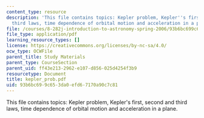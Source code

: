 ```yaml
---
content_type: resource
description: 'This file contains topics: Kepler problem, Kepler''s first, second and
  third laws, time dependence of orbital motion and acceleration in a plane.'
file: /courses/8-282j-introduction-to-astronomy-spring-2006/93b6bc699c653da0efd67170a90c7c81_kepler_prob.pdf
file_type: application/pdf
learning_resource_types: []
license: https://creativecommons.org/licenses/by-nc-sa/4.0/
ocw_type: OCWFile
parent_title: Study Materials
parent_type: CourseSection
parent_uid: ff43e213-2962-e107-d856-025d4254f3b9
resourcetype: Document
title: kepler_prob.pdf
uid: 93b6bc69-9c65-3da0-efd6-7170a90c7c81
---
```

This file contains topics: Kepler problem, Kepler's first, second and third laws, time dependence of orbital motion and acceleration in a plane.